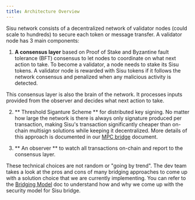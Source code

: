```yaml
---
title: Architecture Overview
---
```


Sisu network consists of a decentralized network of validator nodes (could scale to hundreds) to secure each token or message transfer. A validator node has 3 main components:

1. **A consensus layer** based on Proof of Stake and Byzantine fault tolerance (BFT) consensus to let nodes to coordinate on what next action to take. To become a validator, a node needs to stake its Sisu tokens. A validator node is rewarded with Sisu tokens if it follows the network consensus and penalized when any malicious activity is detected.

  This consensus layer is also the brain of the network. It processes inputs provided from the observer and decides what next action to take.

2. ** Threshold Siganture Scheme ** for distributed key signing. No matter how large the network is there is always only signature produced per transaction, making Sisu's transaction significantly cheaper than on-chain multisign solutions while keeping it decentralized. More details of this approach is documented in our [MPC bridge](bridge/sisu-mpc-bridge.md) document.

3. ** An observer ** to watch all transactions on-chain and report to the consensus layer.

These technical choices are not random or "going by trend". The dev team takes a look at the pros and cons of many bridging approaches to come up with a solution choice that we are currently implementing. You can refer to the [Bridging Model](bridge/overview.md) doc to understand how and why we come up with the security model for Sisu bridge.
